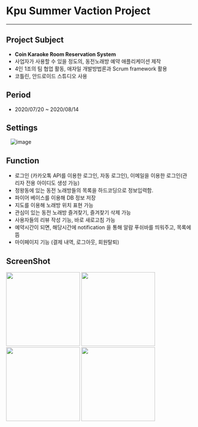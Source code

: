 Kpu Summer Vaction Project 
=============
* * *    

## Project Subject    
* **Coin Karaoke Room Reservation System**
* 사업자가 사용할 수 있을 정도의, 동전노래방 예약 애플리케이션 제작    
* 4인 1조의 팀 협업 활동, 애자일 개발방법론과 Scrum framework 활용 
* 코틀린, 안드로이드 스튜디오 사용
    
    
## Period 
* 2020/07/20 ~ 2020/08/14

## Settings
   ![image](https://github.com/Jiwoon22/Coin-singing-room-reservation-APP/assets/51106092/32fc94c2-b336-45e0-94d8-cd361ca14126)


## Function    
* 로그인 (카카오톡 API를 이용한 로그인, 자동 로그인), 이메일을 이용한 로그인(관리자 전용 아이디도 생성 가능)
* 정왕동에 있는 동전 노래방들의 목록을 하드코딩으로 정보입력함. 
* 파이어 베이스를 이용해 DB 정보 저장 
* 지도를 이용해 노래방 위치 표현 가능 
* 관심이 있는 동전 노래방 즐겨찾기, 즐겨찾기 삭제 가능
* 사용자들의 리뷰 작성 기능, 바로 새로고침 가능
* 예약시간이 되면, 해당시간에 notification 을 통해 알람 푸쉬바를 띄워주고, 목록에 뜸
* 마이페이지 기능 (결제 내역, 로그아웃, 회원탈퇴)

## ScreenShot
<div>
<img src="https://user-images.githubusercontent.com/51106039/90856488-fd39c580-e3bc-11ea-8bb8-2e18bb77c146.jpg" width="200px">
<img src="https://user-images.githubusercontent.com/51106039/90856483-fad76b80-e3bc-11ea-8fb8-70098ba745eb.jpg" width="200px">
<img src="https://user-images.githubusercontent.com/51106039/90856484-fc089880-e3bc-11ea-8640-03781db351b5.jpg" width="200px"> 
<img src="https://user-images.githubusercontent.com/51106039/90856485-fca12f00-e3bc-11ea-9a48-e07448fbba08.jpg" width="200px">    
</div>


